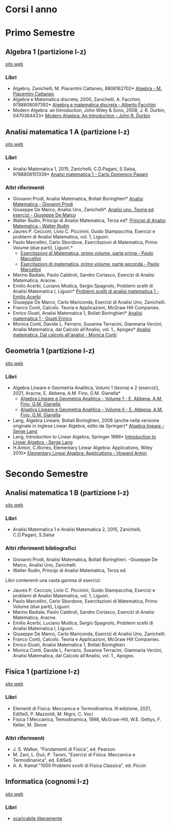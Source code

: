 # Corsi I anno

# Primo Semestre

## Algebra 1 (partizione l-z)

[sito web](https://www.matematica.unito.it/do/corsi.pl/Show?_id=n1qp)

### Libri
- Algebra, Zanichelli, M. Piacentini Cattaneo, 8808162702* [Algebra - M. Piacentini Cattaneo](Algebra%20-%20M.%20Piacentini%20Cattaneo.pdf)
- Algebra e Matematica discreta, 2000, Zanichelli, A. Facchini, 9788808097392* [Algebra e matematica discreta - Alberto Facchini](Algebra%20e%20matematica%20discreta%20-%20Alberto%20Facchini.pdf)
- Modern Algebra: an Introduction, John Wiley & Sons, 2008, J. R. Durbin, 0470384433* [Modern Algebra: An Introduction - John R. Durbin](Modern%20Algebra_%20An%20Introduction%20-%20John%20R.%20Durbin.pdf)

## Analisi matematica 1 A (partizione l-z)

[sito web](https://www.matematica.unito.it/do/corsi.pl/Show?_id=4sgd)

### Libri
- Analisi Matematica 1, 2015, Zanichelli, C.D.Pagani, S.Salsa, 9788808151339* [Analisi matematica 1 - Carlo Domenico Pagani](Analisi%20matematica%201%20-%20Carlo%20Domenico%20Pagani.pdf)

### Altri riferimenti

- Giovanni Prodi, Analisi Matematica, Bollati Boringhieri* [Analisi Matematica - Giovanni Prodi](Analisi%20Matematica%20-%20Giovanni%20Prodi.pdf)
- Giuseppe De Marco, Analisi Uno, Zanichelli*. [Analisi uno. Teoria ed esercizi - Giuseppe De Marco](Analisi%20uno.%20Teoria%20ed%20esercizi%20-%20Giuseppe%20De%20Marco.pdf)
- Walter Rudin, Principi di Analisi Matematica, Terza ed*. [Principi di Analisi Matematica - Walter Rudin](Principi%20di%20Analisi%20Matematica%20-%20Walter%20Rudin.pdf)
- Jaures P. Cecconi, Livio C. Piccinini, Guido Stampacchia, Esercizi e problemi di Analisi Matematica, vol. 1, Liguori.
- Paolo Marcellini, Carlo Sbordone, Esercitazioni di Matematica, Primo Volume (due parti), Liguori.*
	- [Esercitazioni di Matematica, primo volume, parte prima - Paolo Marcellini](Esercitazioni%20di%20Matematica,%20primo%20volume%20-%20Paolo%20Marcellini.pdf)
	- [Esercitazioni di matematica, primo volume, parte seconda - Paolo Marcellini](reference%20manager/Scolastici/Paolo%20Marcellini/Esercitazioni%20di%20matematica,%20primo%20volume%202%20(12)/Esercitazioni%20di%20matematica,%20primo%20volume%20-%20Paolo%20Marcellini.pdf)
- Marino Badiale, Paolo Caldiroli, Sandro Coriasco, Esercizi di Analisi Matematica, Aracne.
- Emilio Acerbi, Luciano Modica, Sergio Spagnolo, Problemi scelti di Analisi Matematica I, Liguori* [Problemi scelti di analisi matematica 1 - Emilio Acerbi](Problemi%20scelti%20di%20analisi%20matematica%201%20-%20Emilio%20Acerbi.pdf)
- Giuseppe De Marco, Carlo Mariconda, Esercizi di Analisi Uno, Zanichelli.
- Franco Conti, Calcolo. Teoria e Applicazioni, McGraw Hill Companies.
- Enrico Giusti, Analisi Matematica 1, Bollati Boringhieri* [Analisi matematica 1 - Giusti Enrico](Analisi%20matematica%201%20-%20Giusti%20Enrico.pdf)
- Monica Conti, Davide L. Ferrario, Susanna Terracini, Gianmaria Verzini, Analisi Matematica, dal Calcolo all'Analisi, vol. 1., Apogeo* [Analisi matematica. Dal calcolo all'analisi - Monica Conti](Analisi%20matematica.%20Dal%20calcolo%20all'analis%20-%20Monica%20Conti.pdf)

## Geometria 1 (partizione l-z)

[sito web](https://www.matematica.unito.it/do/corsi.pl/Show?_id=gl53)

### Libri

- Algebra Lineare e Geometria Analitica, Volumi 1 (teoria) e 2 (esercizi), 2021, Aracne, E. Abbena, A.M. Fino, G.M. Gianella*
	- [Algebra Lineare e Geometria Analitica - Volume 1 - E. Abbena, A.M. Fino, G.M. Gianella](reference%20manager/Scolastici/E.%20Abbena,%20A.M.%20Fino,%20G.M.%20Gianella/Algebra%20Lineare%20e%20Geometria%20Analitica%20-%20Volume%201%20(16)/Algebra%20Lineare%20e%20Geometria%20Analitica%20-%20Vo%20-%20E.%20Abbena,%20A.M.%20Fino,%20G.M.%20Gianella.pdf)
	- [Algebra Lineare e Geometria Analitica - Volume II - E. Abbena, A.M. Fino, G.M. Gianella](reference%20manager/Scolastici/E.%20Abbena,%20A.M.%20Fino,%20G.M.%20Gianella/Algebra%20Lineare%20e%20Geometria%20Analitica%20-%20Volume%20II%20(17)/Algebra%20Lineare%20e%20Geometria%20Analitica%20-%20Vo%20-%20E.%20Abbena,%20A.M.%20Fino,%20G.M.%20Gianella.pdf) 
- Lang, Algebra Lineare, Bollati Boringhieri, 2008 (anche nella versione originale in inglese Linear Algebra, edito da Springer)* [Algebra lineare - Serge Lang](Algebra%20lineare%20-%20Serge%20Lang.pdf)
- Lang, Introduction to Linear Algebra, Springer 1986* [Introduction to Linear Algebra - Serge Lang](Introduction%20to%20Linear%20Algebra%20-%20Serge%20Lang.pdf)
- H.Anton, C.Rorres, Elementary Linear Algebra: Applications, Wiley 2010* [Elementary Linear Algebra: Applications - Howard Anton](Elementary%20Linear%20Algebra_%20Applications%20-%20Howard%20Anton.pdf)

# Secondo Semestre

  

## Analisi matematica 1 B (partizione l-z)

[sito web](https://www.matematica.unito.it/do/corsi.pl/Show?_id=qfpo)

### Libri
- Analisi Matematica 1 e Analisi Matematica 2, 2015, Zanichelli, C.D.Pagani, S.Salsa

### Altri riferimenti bibliografici

- Giovanni Prodi, Analisi Matematica, Bollati Boringhieri.
-Giuseppe De Marco, Analisi Uno, Zanichelli.
- Walter Rudin, Principi di Analisi Matematica, Terza ed.

Libri contenenti una vasta gamma di esercizi:
- Jaures P. Cecconi, Livio C. Piccinini, Guido Stampacchia, Esercizi e problemi di Analisi Matematica, vol. 1, Liguori.
- Paolo Marcellini, Carlo Sbordone, Esercitazioni di Matematica, Primo Volume (due parti), Liguori.
- Marino Badiale, Paolo Caldiroli, Sandro Coriasco, Esercizi di Analisi Matematica, Aracne.
- Emilio Acerbi, Luciano Modica, Sergio Spagnolo, Problemi scelti di Analisi Matematica I, Liguori.
- Giuseppe De Marco, Carlo Mariconda, Esercizi di Analisi Uno, Zanichelli.
- Franco Conti, Calcolo. Teoria e Applicazioni, McGraw Hill Companies.
- Enrico Giusti, Analisi Matematica 1, Bollati Boringhieri.
- Monica Conti, Davide L. Ferrario, Susanna Terracini, Gianmaria Verzini, Analisi Matematica, dal Calcolo all'Analisi, vol. 1., Apogeo.

  

## Fisica 1 (partizione l-z)

[sito web](https://www.matematica.unito.it/do/corsi.pl/Show?_id=0s2s)

### Libri

- Elementi di Fisica. Meccanica e Termodinanica. III edizione, 2021, EdiSeS, P. Mazzoldi, M. Nigro, C. Voci
- Fisica 1 Meccanica, Temodinamica, 1998, McGraw-Hill, W.E. Gettys, F. Keller, M. Skove

### Altri riferimenti
- J. S. Walker, "Fondamenti di Fisica", ed. Pearson
- M. Zani, L. Duò, P. Taroni, "Esercizi di Fisica. Meccanica e Termodinanica", ed. EdiSeS
- A. A. Kamal "1000 Problemi svolti di Fisica Classica", ed. Piccin

  

## Informatica (cognomi l-z)

[sito web](https://www.matematica.unito.it/do/corsi.pl/Show?_id=fpwj)

### Libri

- [scaricabile liberamente](http://greenteapress.com/thinkcpp/index.html)
